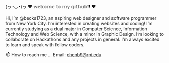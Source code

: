(っ◔◡◔)っ ♥ 𝕨𝕖𝕝𝕔𝕠𝕞𝕖 𝕥𝕠 𝕞𝕪 𝕘𝕚𝕥𝕙𝕦𝕓❗❗ ♥


Hi, I’m @becks1723, an aspiring web designer and software programmer from New York City.
I’m interested in creating websites and coding!
I’m currently studying as a dual major in Computer Science, Information Technology and Web Science, with a minor in Graphic Design.
I’m looking to collaborate on Hackathons and any projects in general. I'm always excited to learn and speak with fellow coders. 


📫 How to reach me ... Email: chenb9@rpi.edu

<!---
becks1723/becks1723 is a ✨ special ✨ repository because its `README.md` (this file) appears on your GitHub profile.
You can click the Preview link to take a look at your changes.
--->
